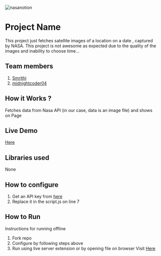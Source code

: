




![nasanotion](https://github.com/user-attachments/assets/f5e65cb8-48c0-4dc0-b757-bf3569f32d2f)

# Project Name
This project just fetches satellite images of a location on a date , captured by NASA. This project is not awesome as expected due to the quality of the images and inability to choose time...
## Team members
1. [Smrithi](https://github.com/SmrithiIsTired)
2. [midnightcoder04](https://github.com/midnightcoder04)
## How it Works ?
Fetches data from Nasa API (in our case, data is an image file) and shows on Page
## Live Demo
[Here](https://shn-nasa-api.vercel.app/)
## Libraries used
None
## How to configure
1. Get an API key from [here](https://api.nasa.gov)
2. Replace it in the script.js on line 7
## How to Run
Instructions for running offline
1. Fork repo
2. Configure by following steps above
3. Run using live server extension or by opening file on browser
Visit [Here](https://shn-nasa-api.vercel.app/)
